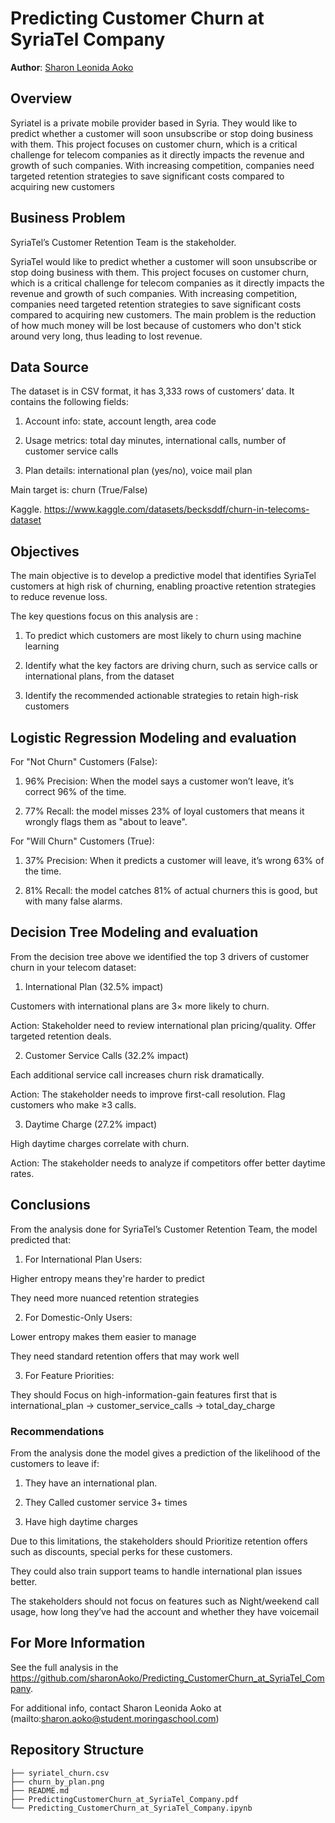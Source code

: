 # Predicting Customer Churn at SyriaTel Company


**Author**: [Sharon Leonida Aoko](mailto:sharon.aoko@student.moringaschool.com)

## Overview

Syriatel is a private mobile provider based in Syria. They would like to predict whether a customer will soon unsubscribe or stop doing business with them.
This project focuses on customer churn, which is a critical challenge for telecom companies as it directly impacts the revenue and growth of such companies. 
With increasing competition, companies need targeted retention strategies to save significant costs compared to acquiring new customers
     
## Business Problem
SyriaTel’s Customer Retention Team is the stakeholder.

SyriaTel would like to predict whether a customer will soon unsubscribe or stop doing business with them. This project focuses on customer churn, 
which is a critical challenge for telecom companies as it directly impacts the revenue and growth of such companies. With increasing competition,
companies need targeted retention strategies to save significant costs compared to acquiring new customers.
The main problem is the reduction of how much money will be lost because of customers who don't stick around very long, thus leading to lost revenue. 

## Data Source

The dataset is in CSV format, it has 3,333 rows of customers’ data. It contains the following fields:
                                                                                                                                                
 1. Account info: state, account length, area code
                                                                                                                                                
 2. Usage metrics: total day minutes, international calls, number of customer service calls
                                                                                                                                                
 3. Plan details: international plan (yes/no), voice mail plan
                                                                                                                                                
Main target is: churn (True/False)   

Kaggle. https://www.kaggle.com/datasets/becksddf/churn-in-telecoms-dataset

## Objectives

The main objective is to develop a predictive model that identifies SyriaTel customers at high risk of churning, enabling proactive retention 
strategies to reduce revenue loss.
    
The key questions focus on this analysis are :

1. To predict which customers are most likely to churn using machine learning

2. Identify what the key factors are driving churn, such as service calls or  international plans, from the dataset

3. Identify  the recommended actionable strategies to retain high-risk customers

## Logistic Regression Modeling and evaluation

For "Not Churn" Customers (False):    
   
1. 96% Precision: When the model says a customer won’t leave, it’s correct 96% of the time.

2. 77% Recall: the model misses 23% of loyal customers that means it wrongly flags them as "about to leave".

For "Will Churn" Customers (True):       
 
1. 37% Precision: When it predicts a customer will leave, it’s wrong 63% of the time.
        
2. 81% Recall: the model catches 81% of actual churners this is good, but with many false alarms.

## Decision Tree Modeling and evaluation

From the decision tree above we identified the top 3 drivers of customer churn in your telecom dataset:    

1. International Plan (32.5% impact) 
       
Customers with international plans are 3× more likely to churn.
        
Action: Stakeholder need to review international plan pricing/quality. Offer targeted retention deals. 
   
2. Customer Service Calls (32.2% impact)  
      
Each additional service call increases churn risk dramatically. 
       
Action: The stakeholder needs to improve first-call resolution. Flag customers who make ≥3 calls.
    
3. Daytime Charge (27.2% impact)   
     
High daytime charges correlate with churn. 
       
Action: The stakeholder needs to analyze if competitors offer better daytime rates.



## Conclusions

From the analysis done for SyriaTel’s Customer Retention Team, the model predicted that:

1. For International Plan Users:

Higher entropy means they're harder to predict

They need more nuanced retention strategies

2. For Domestic-Only Users:

Lower entropy makes them easier to manage

They need standard retention offers that may work well

3. For Feature Priorities:

They should Focus on high-information-gain features first that is international_plan → customer_service_calls → total_day_charge


### Recommendations

From the analysis done the model gives a prediction of the likelihood of the customers to leave if:
1. They have an international plan.

2. They Called customer service 3+ times

3. Have high daytime charges

Due to this limitations, the stakeholders should Prioritize retention offers such as discounts, special perks for these customers.

They could also train support teams to handle international plan issues better.

The stakeholders should not focus on features such as Night/weekend call usage, how long they’ve had the account and whether they have voicemail



## For More Information

See the full analysis in the https://github.com/sharonAoko/Predicting_CustomerChurn_at_SyriaTel_Company.

For additional info, contact Sharon Leonida Aoko at (mailto:sharon.aoko@student.moringaschool.com)


## Repository Structure

```
├── syriatel_churn.csv
├── churn_by_plan.png
├── README.md
├── PredictingCustomerChurn_at_SyriaTel_Company.pdf
└── Predicting_CustomerChurn_at_SyriaTel_Company.ipynb
```
